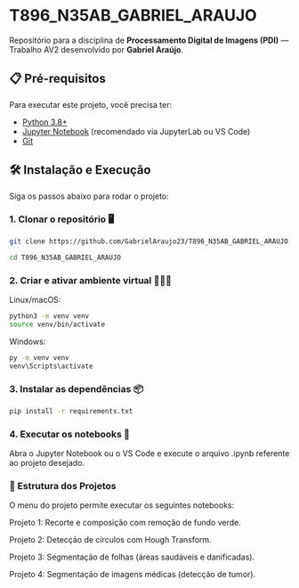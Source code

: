 # T896_N35AB_GABRIEL_ARAUJO

Repositório para a disciplina de **Processamento Digital de Imagens (PDI)** — Trabalho AV2 desenvolvido por **Gabriel Araújo**.

## 📋 Pré-requisitos

Para executar este projeto, você precisa ter:

- [Python 3.8+](https://www.python.org/downloads/)
- [Jupyter Notebook](https://jupyter.org/install) (recomendado via JupyterLab ou VS Code)
- [Git](https://git-scm.com/downloads)

## 🛠️ Instalação e Execução

Siga os passos abaixo para rodar o projeto:

### 1. Clonar o repositório 🖥️

```bash
git clone https://github.com/GabrielAraujo23/T896_N35AB_GABRIEL_ARAUJO.git

``` 
```bash
cd T896_N35AB_GABRIEL_ARAUJO
```

### 2. Criar e ativar ambiente virtual 👨🏻‍💻
Linux/macOS:
```bash
python3 -m venv venv
source venv/bin/activate

```
Windows:
```bash
py -m venv venv
venv\Scripts\activate

```

### 3. Instalar as dependências 📦
```bash
pip install -r requirements.txt

```
### 4. Executar os notebooks 📓

Abra o Jupyter Notebook ou o VS Code e execute o arquivo .ipynb referente ao projeto desejado.

### 🧪 Estrutura dos Projetos
O menu do projeto permite executar os seguintes notebooks:

Projeto 1: Recorte e composição com remoção de fundo verde.

Projeto 2: Detecção de círculos com Hough Transform.

Projeto 3: Segmentação de folhas (áreas saudáveis e danificadas).

Projeto 4: Segmentação de imagens médicas (detecção de tumor).
